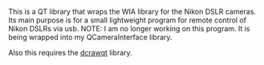This is a QT library that wraps the WIA library for the Nikon DSLR cameras.  Its main purpose is for a small lightweight program for remote control of Nikon DSLRs via usb.  NOTE: I am no longer working on this program.  It is being wrapped into my QCameraInterface library.

Also this requires the [dcrawqt](http://code.google.com/p/dcrawqt/) library.